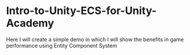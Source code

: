 # Intro-to-Unity-ECS-for-Unity-Academy
Here I will create a simple demo in which I will show the benefits in game performance using Entity Component System
